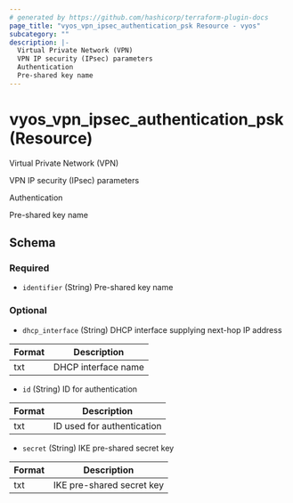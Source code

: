 ```yaml
---
# generated by https://github.com/hashicorp/terraform-plugin-docs
page_title: "vyos_vpn_ipsec_authentication_psk Resource - vyos"
subcategory: ""
description: |-
  Virtual Private Network (VPN)
  VPN IP security (IPsec) parameters
  Authentication
  Pre-shared key name
---
```


# vyos_vpn_ipsec_authentication_psk (Resource)

Virtual Private Network (VPN)

VPN IP security (IPsec) parameters

Authentication

Pre-shared key name



<!-- schema generated by tfplugindocs -->
## Schema

### Required

- `identifier` (String) Pre-shared key name

### Optional

- `dhcp_interface` (String) DHCP interface supplying next-hop IP address

|  Format  |  Description  |
|----------|---------------|
|  txt  |  DHCP interface name  |
- `id` (String) ID for authentication

|  Format  |  Description  |
|----------|---------------|
|  txt  |  ID used for authentication  |
- `secret` (String) IKE pre-shared secret key

|  Format  |  Description  |
|----------|---------------|
|  txt  |  IKE pre-shared secret key  |

